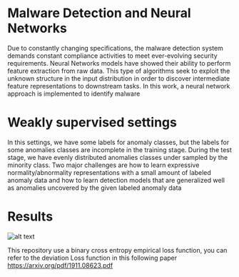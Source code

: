 # Malware Detection and Neural Networks

Due to constantly changing specifications, the malware detection system demands constant compliance activities to meet ever-evolving security requirements.
Neural Networks models have showed their ability to perform feature extraction from raw data. This type of algorithms seek to exploit the unknown structure in the input distribution in order to discover intermediate feature representations to downstream tasks. In this work, a neural network approach is implemented to identify malware

# Weakly supervised settings 
In this settings, we have some labels for anomaly classes, but the labels for some anomalies classes are incomplete in the training stage. During the test stage, we have evenly distributed anomalies classes under sampled by the minority class. Two major challenges are how to learn expressive normality/abnormality representations with a small amount of labeled anomaly data and how to learn detection models that are generalized well as anomalies uncovered by the given labeled anomaly data

# Results
![alt text](https://github.com/robeespi/Weakly-Supervised-Malware-Detection/blob/main/performance%20weakly%20supervised.jpeg)

This repository use a binary cross entropy empirical loss function, you can refer to the deviation Loss function in this following paper
https://arxiv.org/pdf/1911.08623.pdf


